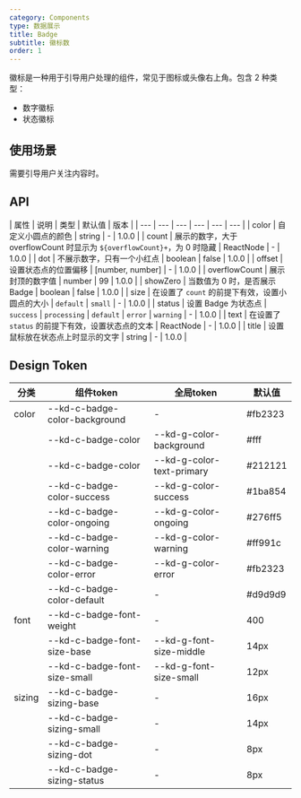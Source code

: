 ```yaml
---
category: Components
type: 数据展示
title: Badge
subtitle: 徽标数
order: 1
---
```

徽标是一种用于引导用户处理的组件，常见于图标或头像右上角。包含 2 种类型：
- 数字徽标
- 状态徽标

## 使用场景

需要引导用户关注内容时。
## API

| 属性 | 说明 | 类型 | 默认值 | 版本 |
| --- | --- | --- | --- | --- | --- |
| color | 自定义小圆点的颜色 | string | - | 1.0.0 |
| count | 展示的数字，大于 overflowCount 时显示为 `${overflowCount}+`，为 0 时隐藏 | ReactNode | - | 1.0.0 |
| dot | 不展示数字，只有一个小红点 | boolean | false | 1.0.0 |
| offset | 设置状态点的位置偏移 | \[number, number] | - | 1.0.0 |
| overflowCount | 展示封顶的数字值 | number | 99 | 1.0.0 |
| showZero | 当数值为 0 时，是否展示 Badge | boolean | false | 1.0.0 |
| size | 在设置了 `count` 的前提下有效，设置小圆点的大小 | `default` \| `small` | - | 1.0.0 |
| status | 设置 Badge 为状态点 | `success` \| `processing` \| `default` \| `error` \| `warning` | - | 1.0.0 |
| text | 在设置了 `status` 的前提下有效，设置状态点的文本 | ReactNode | - | 1.0.0 |
| title | 设置鼠标放在状态点上时显示的文字 | string | - | 1.0.0 |

## Design Token

| 分类 | 组件token | 全局token | 默认值 |
| --- | --- | --- | --- |
| color | --kd-c-badge-color-background | - | #fb2323 |
|  | --kd-c-badge-color | --kd-g-color-background | #fff |
|  | --kd-c-badge-color | --kd-g-color-text-primary | #212121 |
|  | --kd-c-badge-color-success | --kd-g-color-success | #1ba854 |
|  | --kd-c-badge-color-ongoing | --kd-g-color-ongoing | #276ff5 |
|  | --kd-c-badge-color-warning | --kd-g-color-warning | #ff991c |
|  | --kd-c-badge-color-error | --kd-g-color-error | #fb2323 |
|  | --kd-c-badge-color-default | - | #d9d9d9 |
| font | --kd-c-badge-font-weight | - | 400 |
|  | --kd-c-badge-font-size-base | --kd-g-font-size-middle | 14px |
|  | --kd-c-badge-font-size-small | --kd-g-font-size-small | 12px |
| sizing | --kd-c-badge-sizing-base | - | 16px |
|  | --kd-c-badge-sizing-small | - | 14px |
|  | --kd-c-badge-sizing-dot | - | 8px |
|  | --kd-c-badge-sizing-status | - | 8px |
